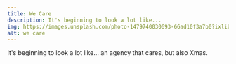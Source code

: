 ```yaml
---
title: We Care
description: It's beginning to look a lot like...
img: https://images.unsplash.com/photo-1479740030693-66ad10f3a7b0?ixlib=rb-1.2.1&ixid=eyJhcHBfaWQiOjEyMDd9&auto=format&fit=crop&w=500&q=60
alt: we care
---
```


It's beginning to look a lot like... an agency that cares, but also Xmas.
